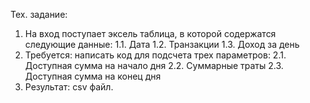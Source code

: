 Тех. задание:
1. На вход поступает эксель таблица, в которой содержатся следующие данные:
    1.1. Дата
    1.2. Транзакции
    1.3. Доход за день
2. Требуется: написать код для подсчета трех параметров:
    2.1. Доступная сумма на начало дня
    2.2. Суммарные траты
    2.3. Доступная сумма на конец дня
3. Результат: csv файл.